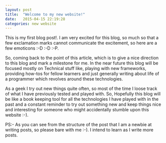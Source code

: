 ```yaml
---
layout: post
title:  "Welcome to my new website!"
date:   2015-04-15 22:19:28
categories: new website
---
```


This is my first blog post!. I am very excited for this blog, so much so that a few exclamation marks cannot communicate the excitement, so here are a few emoticons :-D :-D :-P.

So, coming back to the point of this article, which is to give a nice direction to this blog and mark a milestone for me.
In the near future this blog will be focused mostly on Technical stuff like, playing with new frameworks, providing how-tos for fellow learners and just generally writing about life of a programmer which revolves around these technologies.

As a geek I try out new things quite often, so most of the time I loose track of what I have previously tested and played with. So, Hopefully this blog will be like a book keeping tool for all the technologies I have played with in the past and a constant reminder to try out something new and keep things nice and interesting for someone who might accidentally stumble upon this website :-).


PS:- As you can see from the structure of the post that I am a newbie at writing posts, so please bare with me :-). I intend to learn as I write more posts.
